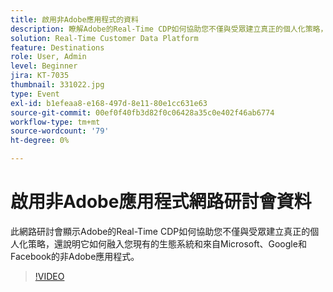 ```yaml
---
title: 啟用非Adobe應用程式的資料
description: 瞭解Adobe的Real-Time CDP如何協助您不僅與受眾建立真正的個人化策略，還有如何融入您現有的生態系統和來自Microsoft、Google和Facebook的非Adobe應用程式。
solution: Real-Time Customer Data Platform
feature: Destinations
role: User, Admin
level: Beginner
jira: KT-7035
thumbnail: 331022.jpg
type: Event
exl-id: b1efeaa8-e168-497d-8e11-80e1cc631e63
source-git-commit: 00ef0f40fb3d82f0c06428a35c0e402f46ab6774
workflow-type: tm+mt
source-wordcount: '79'
ht-degree: 0%

---
```


# 啟用非Adobe應用程式網路研討會資料

此網路研討會顯示Adobe的Real-Time CDP如何協助您不僅與受眾建立真正的個人化策略，還說明它如何融入您現有的生態系統和來自Microsoft、Google和Facebook的非Adobe應用程式。

>[!VIDEO](https://video.tv.adobe.com/v/331022/?learn=on)


